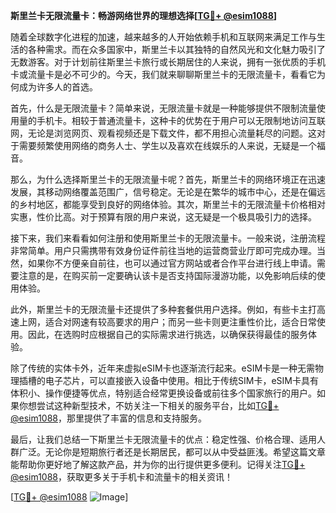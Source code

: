 **斯里兰卡无限流量卡：畅游网络世界的理想选择[[TG💪+ @esim1088](https://t.me/s/esim1088)]**

随着全球数字化进程的加速，越来越多的人开始依赖手机和互联网来满足工作与生活的各种需求。而在众多国家中，斯里兰卡以其独特的自然风光和文化魅力吸引了无数游客。对于计划前往斯里兰卡旅行或长期居住的人来说，拥有一张优质的手机卡或流量卡是必不可少的。今天，我们就来聊聊斯里兰卡的无限流量卡，看看它为何成为许多人的首选。

首先，什么是无限流量卡？简单来说，无限流量卡就是一种能够提供不限制流量使用量的手机卡。相较于普通流量卡，这种卡的优势在于用户可以无限制地访问互联网，无论是浏览网页、观看视频还是下载文件，都不用担心流量耗尽的问题。这对于需要频繁使用网络的商务人士、学生以及喜欢在线娱乐的人来说，无疑是一个福音。

那么，为什么选择斯里兰卡的无限流量卡呢？首先，斯里兰卡的网络环境正在迅速发展，其移动网络覆盖范围广，信号稳定。无论是在繁华的城市中心，还是在偏远的乡村地区，都能享受到良好的网络体验。其次，斯里兰卡的无限流量卡价格相对实惠，性价比高。对于预算有限的用户来说，这无疑是一个极具吸引力的选择。

接下来，我们来看看如何注册和使用斯里兰卡的无限流量卡。一般来说，注册流程非常简单。用户只需携带有效身份证件前往当地的运营商营业厅即可完成办理。当然，如果你不方便亲自前往，也可以通过官方网站或者合作平台进行线上申请。需要注意的是，在购买前一定要确认该卡是否支持国际漫游功能，以免影响后续的使用体验。

此外，斯里兰卡的无限流量卡还提供了多种套餐供用户选择。例如，有些卡主打高速上网，适合对网速有较高要求的用户；而另一些卡则更注重性价比，适合日常使用。因此，在选购时应根据自己的实际需求进行挑选，以确保获得最佳的服务体验。

除了传统的实体卡外，近年来虚拟eSIM卡也逐渐流行起来。eSIM卡是一种无需物理插槽的电子芯片，可以直接嵌入设备中使用。相比于传统SIM卡，eSIM卡具有体积小、操作便捷等优点，特别适合经常更换设备或前往多个国家旅行的用户。如果你想尝试这种新型技术，不妨关注一下相关的服务平台，比如[TG💪+ @esim1088](https://t.me/s/esim1088)，那里提供了丰富的信息和支持服务。

最后，让我们总结一下斯里兰卡无限流量卡的优点：稳定性强、价格合理、适用人群广泛。无论你是短期旅行者还是长期居民，都可以从中受益匪浅。希望这篇文章能帮助你更好地了解这款产品，并为你的出行提供更多便利。记得关注[TG💪+ @esim1088](https://t.me/s/esim1088)，获取更多关于手机卡和流量卡的相关资讯！

[[TG💪+ @esim1088](https://t.me/s/esim1088) ![Image](https://i.postimg.cc/4NQfJmqS/Snipaste-2025-05-13-00-14-12.png)]